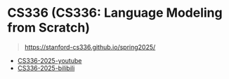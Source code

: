 
# CS336 (CS336: Language Modeling from Scratch)

> https://stanford-cs336.github.io/spring2025/


- [CS336-2025-youtube](https://www.youtube.com/watch?v=SQ3fZ1sAqXI&list=PLoROMvodv4rOY23Y0BoGoBGgQ1zmU_MT_)
- [CS336-2025-bilibili](https://www.bilibili.com/video/BV1YKhhzBE1M/?spm_id_from=333.337.search-card.all.click&vd_source=e93a4a5bbafd55034ada9970aedf668e)

